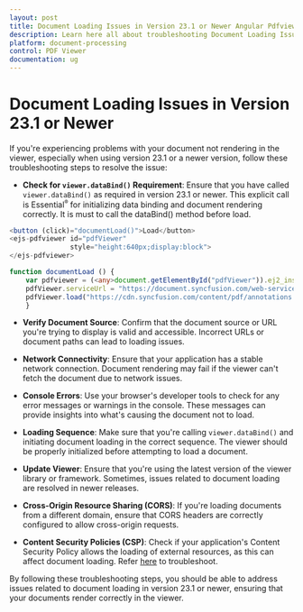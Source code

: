 ```yaml
---
layout: post
title: Document Loading Issues in Version 23.1 or Newer Angular Pdfviewer Component
description: Learn here all about troubleshooting Document Loading Issues in Version 23.1 or newer in Angular Pdfviewer of Syncfusion Essential JS 2 and more.
platform: document-processing
control: PDF Viewer
documentation: ug
---
```


# Document Loading Issues in Version 23.1 or Newer

If you're experiencing problems with your document not rendering in the viewer, especially when using version 23.1 or a newer version, follow these troubleshooting steps to resolve the issue:

* **Check for `viewer.dataBind()` Requirement**: Ensure that you have called `viewer.dataBind()` as required in version 23.1 or newer. This explicit call is Essential<sup style="font-size:70%">&reg;</sup> for initializing data binding and document rendering correctly. It is must to call the dataBind() method before load.

```typescript
<button (click)="documentLoad()">Load</button>
<ejs-pdfviewer id="pdfViewer"
               style="height:640px;display:block">
</ejs-pdfviewer>

function documentLoad () {
    var pdfviewer = (<any>document.getElementById("pdfViewer")).ej2_instances[0];
    pdfViewer.serviceUrl = "https://document.syncfusion.com/web-services/pdf-viewer/api/pdfviewer";        pdfViewer.dataBind();
    pdfViewer.load("https://cdn.syncfusion.com/content/pdf/annotations.pdf",null);
    }
```

* **Verify Document Source**: Confirm that the document source or URL you're trying to display is valid and accessible. Incorrect URLs or document paths can lead to loading issues.

* **Network Connectivity**: Ensure that your application has a stable network connection. Document rendering may fail if the viewer can't fetch the document due to network issues.

* **Console Errors**: Use your browser's developer tools to check for any error messages or warnings in the console. These messages can provide insights into what's causing the document not to load.

* **Loading Sequence**: Make sure that you're calling `viewer.dataBind()` and initiating document loading in the correct sequence. The viewer should be properly initialized before attempting to load a document.

* **Update Viewer**: Ensure that you're using the latest version of the viewer library or framework. Sometimes, issues related to document loading are resolved in newer releases.

* **Cross-Origin Resource Sharing (CORS)**: If you're loading documents from a different domain, ensure that CORS headers are correctly configured to allow cross-origin requests.

* **Content Security Policies (CSP)**: Check if your application's Content Security Policy allows the loading of external resources, as this can affect document loading. Refer [here](https://ej2.syncfusion.com/javascript/documentation/common/troubleshoot/content-security-policy) to troubleshoot.

By following these troubleshooting steps, you should be able to address issues related to document loading in version 23.1 or newer, ensuring that your documents render correctly in the viewer.